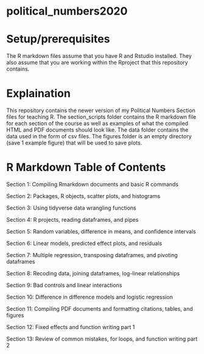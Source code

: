 # political_numbers2020


# Setup/prerequisites
The R markdown files assume that you have R and Rstudio installed. They also assume that you are working within the Rproject that this repository contains. 

# Explaination
This repository contains the newer version of my Political Numbers Section files for teaching R. The section_scripts folder contains the R markdown file for each section of the course as well as examples of what the compiled HTML and PDF documents should look like. The data folder contains the data used in the form of csv files. The figures folder is an empty directory (save 1 example figure) that will be used to save plots.

# R Markdown Table of Contents

Section 1: Compiling Rmarkdown documents and basic R commands

Section 2: Packages, R objects, scatter plots, and histograms

Section 3: Using tidyverse data wrangling functions

Section 4: R projects, reading dataframes, and pipes

Section 5: Random variables, difference in means, and confidence intervals

Section 6: Linear models, predicted effect plots, and residuals

Section 7: Multiple regression, transposing dataframes, and pivoting dataframes

Section 8: Recoding data, joining dataframes, log-linear relationships

Section 9: Bad controls and linear interactions

Section 10:  Difference in difference models and logistic regression

Section 11: Compiling PDF documents and formatting citations, tables, and figures

Section 12: Fixed effects and function writing part 1

Section 13: Review of common mistakes, for loops, and function writing part 2



